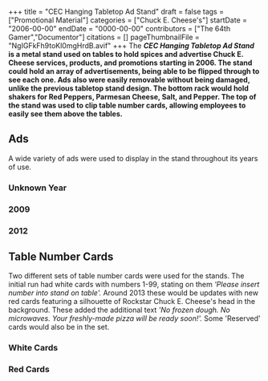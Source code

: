 +++
title = "CEC Hanging Tabletop Ad Stand"
draft = false
tags = ["Promotional Material"]
categories = ["Chuck E. Cheese's"]
startDate = "2006-00-00"
endDate = "0000-00-00"
contributors = ["The 64th Gamer","Documentor"]
citations = []
pageThumbnailFile = "NgIGFkFh9toKl0mgHrdB.avif"
+++
The ***CEC Hanging Tabletop Ad Stand* is a metal stand used on tables to hold spices and advertise Chuck E. Cheese services, products, and promotions starting in 2006.
The stand could hold an array of advertisements, being able to be flipped through to see each one. Ads also were easily removable without being damaged, unlike the previous tabletop stand design. The bottom rack would hold shakers for Red Peppers, Parmesan Cheese, Salt, and Pepper. The top of the stand was used to clip table number cards, allowing employees to easily see them above the tables.**

## Ads

A wide variety of ads were used to display in the stand throughout its years of use.

### Unknown Year

### 2009

### 2012

## Table Number Cards

Two different sets of table number cards were used for the stands. The initial run had white cards with numbers 1-99, stating on them *'Please insert number into stand on table'.* Around 2013 these would be updates with new red cards featuring a silhouette of Rockstar Chuck E. Cheese's head in the background. These added the additional text *'No frozen dough. No microwaves. Your freshly-made pizza will be ready soon!'.* Some 'Reserved' cards would also be in the set.

### White Cards

### Red Cards
